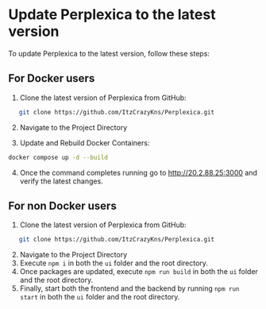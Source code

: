 # Update Perplexica to the latest version

To update Perplexica to the latest version, follow these steps:

## For Docker users

1. Clone the latest version of Perplexica from GitHub:

```bash
   git clone https://github.com/ItzCrazyKns/Perplexica.git
```

2. Navigate to the Project Directory

3. Update and Rebuild Docker Containers:

```bash
docker compose up -d --build
```
4. Once the command completes running go to http://20.2.88.25:3000 and verify the latest changes.

## For non Docker users

1. Clone the latest version of Perplexica from GitHub:

```bash
   git clone https://github.com/ItzCrazyKns/Perplexica.git
```

2. Navigate to the Project Directory
3. Execute `npm i` in both the `ui` folder and the root directory.
4. Once packages are updated, execute `npm run build` in both the `ui` folder and the root directory.
5. Finally, start both the frontend and the backend by running `npm run start` in both the `ui` folder and the root directory.
